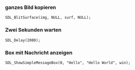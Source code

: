 
### ganzes Bild kopieren
   
    SDL_BlitSurface(img, NULL, surf, NULL);

### Zwei Sekunden warten

    SDL_Delay(2000);

### Box mit Nachricht anzeigen

	SDL_ShowSimpleMessageBox(0, "Hello", "Hello World", win);
